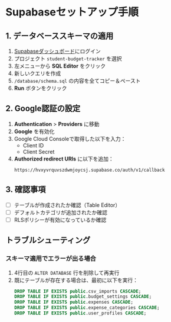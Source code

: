 # Supabaseセットアップ手順

## 1. データベーススキーマの適用

1. [Supabaseダッシュボード](https://supabase.com/dashboard)にログイン
2. プロジェクト `student-budget-tracker` を選択
3. 左メニューから **SQL Editor** をクリック
4. 新しいクエリを作成
5. `/database/schema.sql` の内容を全てコピー＆ペースト
6. **Run** ボタンをクリック

## 2. Google認証の設定

1. **Authentication** > **Providers** に移動
2. **Google** を有効化
3. Google Cloud Consoleで取得した以下を入力：
   - Client ID
   - Client Secret
4. **Authorized redirect URIs** に以下を追加：
   ```
   https://hvxyvrquvszdwmjoycsj.supabase.co/auth/v1/callback
   ```

## 3. 確認事項

- [ ] テーブルが作成されたか確認（Table Editor）
- [ ] デフォルトカテゴリが追加されたか確認
- [ ] RLSポリシーが有効になっているか確認

## トラブルシューティング

### スキーマ適用でエラーが出る場合
1. 4行目の `ALTER DATABASE` 行を削除して再実行
2. 既にテーブルが存在する場合は、最初に以下を実行：
   ```sql
   DROP TABLE IF EXISTS public.csv_imports CASCADE;
   DROP TABLE IF EXISTS public.budget_settings CASCADE;
   DROP TABLE IF EXISTS public.expenses CASCADE;
   DROP TABLE IF EXISTS public.expense_categories CASCADE;
   DROP TABLE IF EXISTS public.user_profiles CASCADE;
   ```